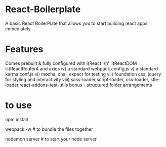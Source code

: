 # React-Boilerplate
A basic React BoilerPlate that allows you to start building react apps immediately

# Features
Comes prebuilt & fully configured with 
i)React '\n'
ii)ReactDOM 
iii)ReactRouter4 and axios
iv) a standard webpack.config.js
v) a standard karma.conf.js
vi) mocha, chai, expect for testing
vii) foundation css, jquery for styling and interactivity
viii) sass-loader,script-loader, css-loader, stle-loader,react-addons-test-utils
bonus - structured folder arrangements

# to use
npm install 

webpack -w  # to bundle the files together

nodemon server  # to start your node server

